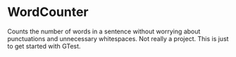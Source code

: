 # WordCounter
Counts the number of words in a sentence without worrying about punctuations and unnecessary whitespaces.
Not really a project. This is just to get started with GTest.
